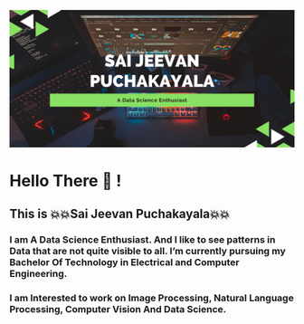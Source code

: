 ![Name](Profile1.png)
# Hello There :wave: !
## This is :boom::boom:Sai Jeevan Puchakayala:boom::boom:
### I am A Data Science Enthusiast. And I like to see patterns in Data that are not quite visible to all. I’m currently pursuing my Bachelor Of Technology in Electrical and Computer Engineering.
### I am Interested to work on Image Processing, Natural Language Processing, Computer Vision And Data Science.
